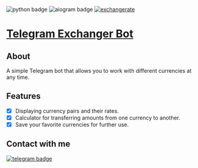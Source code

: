 ![python badge](https://img.shields.io/badge/python-v3.11-blue) ![aiogram badge](https://img.shields.io/badge/aiogram-v2.23.1-blue) [![exchangerate](https://img.shields.io/badge/exchangerate-api-blue)](https://exchangerate.host)

# [Telegram Exchanger Bot](http://t.me/forgotten_exchanger_bot)

## About
A simple Telegram bot that allows you to work with different currencies at any time.

## Features
- [x] Displaying currency pairs and their rates.
- [x] Calculator for transferring amounts from one currency to another.
- [x] Save your favorite currencies for further use.

## Contact with me
[![telegram badge](https://img.shields.io/badge/telegram-contact-blue)](https://t.me/skirtowner)
